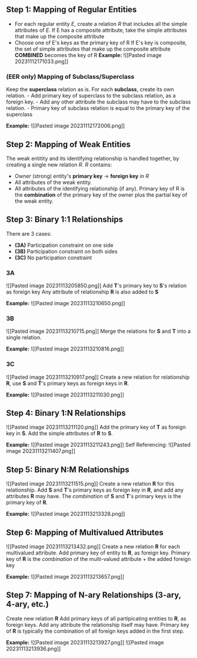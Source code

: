 ## Step 1: Mapping of Regular Entities
* For each regular entity $E$, create a relation $R$ that includes all the simple attributes of $E$.
	If E has a composite attribute, take the simple attributes that make up the composite attribute
* Choose one of E's keys as the primary key of R
	If E's key is composite, the set of simple attributes that make up the composite attribute **COMBINED** becomes the key of R
**Example:** 
	![[Pasted image 20231112171033.png]]


### (EER only) Mapping of Subclass/Superclass
Keep the **superclass** relation as is.
For each **subclass**, create its own relation.
	- Add primary key of superclass to the subclass relation, as a foreign key.
	- Add any other attribute the subclass may have to the subclass relation.
	- Primary key of subclass relation is equal to the primary key of the superclass

**Example:**
	![[Pasted image 20231112172006.png]]

## Step 2: Mapping of Weak Entities
The weak entitity and its identifying relationship is handled together, by creating a single new relation $R$.
$R$ contains:
- Owner (strong) entity's **primary key** -> **foreign key** in $R$
- All attributes of the weak entity.
- All attributes of the identifying relationship (if any).
Primary key of R is the **combination** of the primary key of the owner plus the partial key of the weak entity.
## Step 3: Binary 1:1 Relationships
There are 3 cases:
* **(3A)** Participation constraint on one side
* **(3B)** Participation constraint on both sides
* **(3C)** No participation constraint

### 3A
![[Pasted image 20231113205850.png]]
Add **T**'s primary key to **S**'s relation as foreign key
Any attribute of relationship **R** is also added to **S**

**Example:**
	![[Pasted image 20231113210650.png]]

### 3B
![[Pasted image 20231113210715.png]]
Merge the relations for **S** and **T** into a single relation.

**Example:**
	![[Pasted image 20231113210816.png]]

### 3C
![[Pasted image 20231113210917.png]]
Create a new relation for relationship **R**, use **S** and **T**'s primary keys as foreign keys in **R**. 

**Example:**
	![[Pasted image 20231113211030.png]]

## Step 4: Binary 1:N Relationships
![[Pasted image 20231113211120.png]]
Add the primary key of **T** as foreign key in **S**.
Add the simple attributes of **R** to **S**.

**Example:**
	![[Pasted image 20231113211243.png]]
	Self Referencing:
	![[Pasted image 20231113211407.png]]
	
## Step 5: Binary N:M Relationships
![[Pasted image 20231113211515.png]]
Create a new relation **R** for this relationship.
Add **S** and **T**'s primary keys as foreign key in **R**, and add any attributes **R** may have.
The *combination* of **S** and **T**'s primary keys is the primary key of **R**.

**Example:**
	![[Pasted image 20231113213328.png]]

## Step 6: Mapping of Multivalued Attributes
![[Pasted image 20231113213432.png]]
Create a new relation **R** for each multivalued attribute.
Add primary key of entity to **R**, as foreign key.
Primary key of **R** is the *combination* of the multi-valued attribute + the added foreign key

**Example:** 
	![[Pasted image 20231113213657.png]]

## Step 7: Mapping of N-ary Relationships (3-ary, 4-ary, etc.)
Create new relation **R**
Add primary keys of all partipicating entities to **R**, as foreign keys.
Add any attribute the relationship itself may have.
Primary key of **R** is typically the combination of all foreign keys added in the first step.

**Example:**
	![[Pasted image 20231113213927.png]]
	![[Pasted image 20231113213936.png]]

